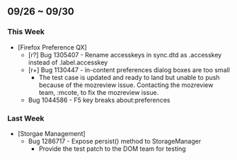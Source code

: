 ## 09/26 ~ 09/30 ##

### This Week ###

* [Firefox Preference QX]
  - [r?] Bug 1305407 - Rename accesskeys in sync.dtd as .accesskey instead of .label.accesskey
  - [r+] Bug 1130447 - in-content preferences dialog boxes are too small
    - The test case is updated and ready to land but unable to push because of the mozreview issue.
      Contacting the mozreview team, :mcote, to fix the mozreview issue.
  - Bug 1044586 - F5 key breaks about:preferences

### Last Week ###
* [Storgae Management]
  - Bug 1286717 - Expose persist() method to StorageManager
    - Provide the test patch to the DOM team for testing
